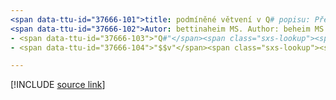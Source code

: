 ```yaml
---
<span data-ttu-id="37666-101">title: podmíněné větvení v Q# popisu: Přečtěte si o podmíněné větviing a příkazu IF v Q# programovacím jazyce.</span><span class="sxs-lookup"><span data-stu-id="37666-101">title: "Conditional branching in Q#" description: Learn about conditional branching and the 'if' statement in the Q# programming language.</span></span>
<span data-ttu-id="37666-102">Autor: bettinaheim MS. Author: beheim MS. Date: 10/07/2020 MS. téma: UID článku: Microsoft.. qsharp. conditionalbranching No-Loc:</span><span class="sxs-lookup"><span data-stu-id="37666-102">author: bettinaheim ms.author: beheim ms.date: 10/07/2020 ms.topic: article uid: microsoft.quantum.qsharp.conditionalbranching no-loc:</span></span>
- <span data-ttu-id="37666-103">"Q#"</span><span class="sxs-lookup"><span data-stu-id="37666-103">"Q#"</span></span>
- <span data-ttu-id="37666-104">"$$v"</span><span class="sxs-lookup"><span data-stu-id="37666-104">"$$v"</span></span>

---
```


<!---
# Conditional branching in Q#
-->

[!INCLUDE [source link](~/includes/qsharp-language/Specifications/Language/2_Statements/ConditionalBranching.md)]

